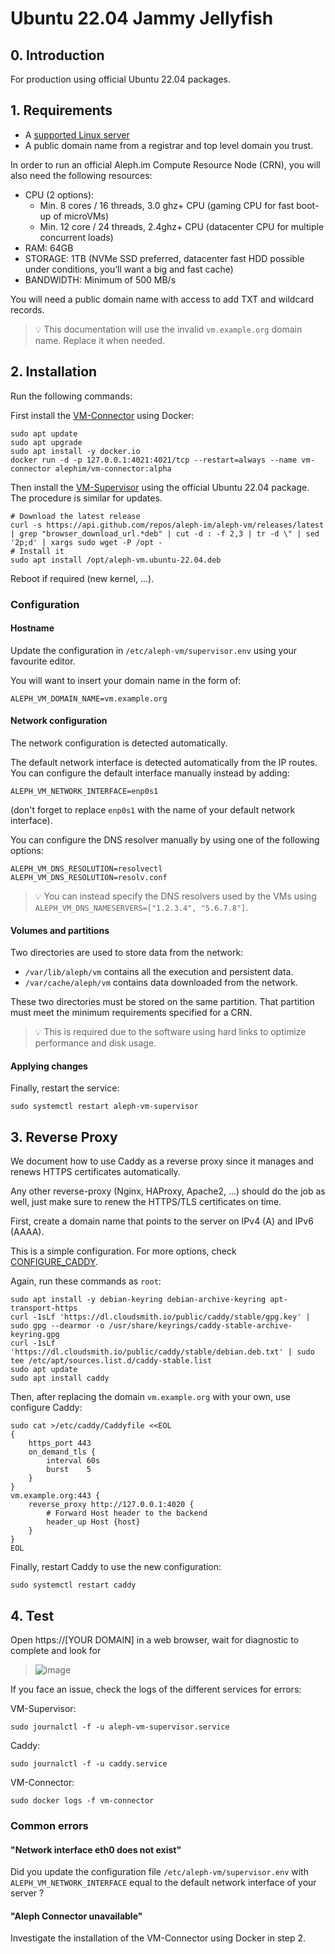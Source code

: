 # Ubuntu 22.04 Jammy Jellyfish

## 0. Introduction

For production using official Ubuntu 22.04 packages.

## 1. Requirements

- A [supported Linux server](https://github.com/aleph-im/aleph-vm/tree/main/src/aleph/vm/orchestrator#1-supported-platforms)
- A public domain name from a registrar and top level domain you trust.

In order to run an official Aleph.im Compute Resource Node (CRN), you will also need the following resources:

- CPU (2 options):
  - Min. 8 cores / 16 threads, 3.0 ghz+ CPU (gaming CPU for fast boot-up of microVMs)
  - Min. 12 core / 24 threads, 2.4ghz+ CPU (datacenter CPU for multiple concurrent loads)
- RAM: 64GB
- STORAGE: 1TB (NVMe SSD preferred, datacenter fast HDD possible under conditions, you’ll want a big and fast cache)
- BANDWIDTH: Minimum of 500 MB/s

You will need a public domain name with access to add TXT and wildcard records.

> 💡 This documentation will use the invalid `vm.example.org` domain name. Replace it when needed.

## 2. Installation

Run the following commands:

First install the [VM-Connector](https://github.com/aleph-im/aleph-vm/tree/main/vm_connector) using Docker:

```shell
sudo apt update
sudo apt upgrade
sudo apt install -y docker.io
docker run -d -p 127.0.0.1:4021:4021/tcp --restart=always --name vm-connector alephim/vm-connector:alpha
```

Then install the [VM-Supervisor](https://github.com/aleph-im/aleph-vm/tree/main/src/aleph/vm/orchestrator) using the official Ubuntu 22.04 package.
The procedure is similar for updates.

```shell
# Download the latest release
curl -s https://api.github.com/repos/aleph-im/aleph-vm/releases/latest | grep "browser_download_url.*deb" | cut -d : -f 2,3 | tr -d \" | sed '2p;d' | xargs sudo wget -P /opt -
# Install it
sudo apt install /opt/aleph-vm.ubuntu-22.04.deb
```

Reboot if required (new kernel, ...).

### Configuration

#### Hostname

Update the configuration in `/etc/aleph-vm/supervisor.env` using your favourite editor.

You will want to insert your domain name in the form of:

```
ALEPH_VM_DOMAIN_NAME=vm.example.org
```

#### Network configuration

The network configuration is detected automatically.

The default network interface is detected automatically from the IP routes.
You can configure the default interface manually instead by adding:

```
ALEPH_VM_NETWORK_INTERFACE=enp0s1
```

(don't forget to replace `enp0s1` with the name of your default network interface).

You can configure the DNS resolver manually by using one of the following options:

```
ALEPH_VM_DNS_RESOLUTION=resolvectl
ALEPH_VM_DNS_RESOLUTION=resolv.conf
```

> 💡 You can instead specify the DNS resolvers used by the VMs using `ALEPH_VM_DNS_NAMESERVERS=["1.2.3.4", "5.6.7.8"]`.

#### Volumes and partitions

Two directories are used to store data from the network:

- `/var/lib/aleph/vm` contains all the execution and persistent data.
- `/var/cache/aleph/vm` contains data downloaded from the network.

These two directories must be stored on the same partition.
That partition must meet the minimum requirements specified for a CRN.

> 💡 This is required due to the software using hard links to optimize performance and disk usage.

#### Applying changes

Finally, restart the service:

```shell
sudo systemctl restart aleph-vm-supervisor
```

## 3. Reverse Proxy

We document how to use Caddy as a reverse proxy since it manages and renews HTTPS certificates automatically.

Any other reverse-proxy (Nginx, HAProxy, Apache2, ...) should do the job as well, just make sure to renew the
HTTPS/TLS certificates on time.

First, create a domain name that points to the server on IPv4 (A) and IPv6 (AAAA).

This is a simple configuration. For more options, check [CONFIGURE_CADDY](configure-caddy.md).

Again, run these commands as `root`:

```shell
sudo apt install -y debian-keyring debian-archive-keyring apt-transport-https
curl -1sLf 'https://dl.cloudsmith.io/public/caddy/stable/gpg.key' | sudo gpg --dearmor -o /usr/share/keyrings/caddy-stable-archive-keyring.gpg
curl -1sLf 'https://dl.cloudsmith.io/public/caddy/stable/debian.deb.txt' | sudo tee /etc/apt/sources.list.d/caddy-stable.list
sudo apt update
sudo apt install caddy
```

Then, after replacing the domain `vm.example.org` with your own, use configure Caddy:

```shell
sudo cat >/etc/caddy/Caddyfile <<EOL
{
    https_port 443
    on_demand_tls {
        interval 60s
        burst    5
    }
}
vm.example.org:443 {
    reverse_proxy http://127.0.0.1:4020 {
        # Forward Host header to the backend
        header_up Host {host}
    }
}
EOL
```

Finally, restart Caddy to use the new configuration:

```shell
sudo systemctl restart caddy
```

## 4. Test

Open https://[YOUR DOMAIN] in a web browser, wait for diagnostic to complete and look for

> ![image](https://user-images.githubusercontent.com/404665/150202090-91a02536-4e04-4af2-967f-fe105d116e1f.png)

If you face an issue, check the logs of the different services for errors:

VM-Supervisor:

```shell
sudo journalctl -f -u aleph-vm-supervisor.service
```

Caddy:

```shell
sudo journalctl -f -u caddy.service
```

VM-Connector:

```shell
sudo docker logs -f vm-connector
```

### Common errors

#### "Network interface eth0 does not exist"

Did you update the configuration file `/etc/aleph-vm/supervisor.env` with `ALEPH_VM_NETWORK_INTERFACE` equal to
the default network interface of your server ?

#### "Aleph Connector unavailable"

Investigate the installation of the VM-Connector using Docker in step 2.
